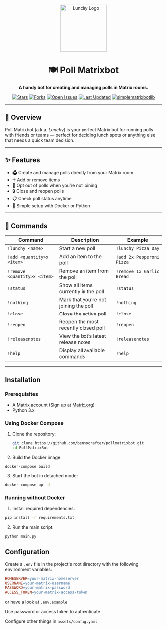 <p align="center">
  <img src="assets/RoundedIcon.png" width="150" height="150" alt="Lunchy Logo">
</p>

<div align="center">
  <h1>🍽️ Poll Matrixbot</h1>

  **A handy bot for creating and managing polls in Matrix rooms.**

  [![Stars](https://img.shields.io/github/stars/BennoCrafter/PollMatrixBot?style=social)](https://github.com/BennoCrafter/PollMatrixBot)
  [![Forks](https://img.shields.io/github/forks/BennoCrafter/PollMatrixBot?style=social)](https://github.com/BennoCrafter/PollMatrixBot)
  [![Open Issues](https://img.shields.io/github/issues/BennoCrafter/PollMatrixBot)](https://github.com/BennoCrafter/PollMatrixBot/issues)
  [![Last Updated](https://img.shields.io/github/last-commit/BennoCrafter/PollMatrixBot)](https://github.com/BennoCrafter/PollMatrixBot/commits/main)
  [![simplematrixbotlib][simplematrixbotlib]][simplematrixbotlib-url]
</div>

---

## 🧭 Overview

Poll Matrixbot (a.k.a. *Lunchy*) is your perfect Matrix bot for running polls with friends or teams — perfect for deciding lunch spots or anything else that needs a quick team decision.

---

## ✨ Features

- 🗳️ Create and manage polls directly from your Matrix room
- ➕ Add or remove items
- 🚫 Opt out of polls when you’re not joining
- 🔒 Close and reopen polls
- 📋 Check poll status anytime
- 🧰 Simple setup with Docker or Python

---

## 💬 Commands

| Command | Description | Example |
|----------|--------------|----------|
| `!lunchy <name>` | Start a new poll | `!lunchy Pizza Day` |
| `!add <quantity>x <item>` | Add an item to the poll | `!add 2x Pepperoni Pizza` |
| `!remove <quantity>x <item>` | Remove an item from the poll | `!remove 1x Garlic Bread` |
| `!status` | Show all items currently in the poll | `!status` |
| `!nothing` | Mark that you’re not joining the poll | `!nothing` |
| `!close` | Close the active poll | `!close` |
| `!reopen` | Reopen the most recently closed poll | `!reopen` |
| `!releasenotes` | View the bot’s latest release notes | `!releasenotes` |
| `!help` | Display all available commands | `!help` |

---

## Installation

### Prerequisites

* A Matrix account (Sign up at [Matrix.org](https://matrix.org))
* Python 3.x

### Using Docker Compose

1. Clone the repository:

   ```bash
   git clone https://github.com/bennocrafter/pollmatrixbot.git
   cd PollMatrixBot
   ```

2. Build the Docker image:

```bash
docker-compose build
```

3. Start the bot in detached mode:
```bash
docker-compose up -d
```

### Running without Docker

1. Install required dependencies:

```bash
pip install -r requirements.txt
```

2. Run the main script:

```bash
python main.py
```

## Configuration
Create a ```.env``` file in the project's root directory with the following environment variables:

```makefile
HOMESERVER=your-matrix-homeserver
USERNAME=your-matrix-username
PASSWORD=your-matrix-password
ACCESS_TOKEN=your-matrix-access-token
```

or have a look at ```.env.example```

Use password or access token to authenticate


Configure other things in ```assets/config.yaml```


[simplematrixbotlib]: https://img.shields.io/badge/Framework-simplematrixbotlib-blue
[simplematrixbotlib-url]: https://codeberg.org/imbev/simplematrixbotlib
